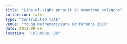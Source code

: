```yaml
---
title: "Line-of-sight pursuit in monotone polygons"
collection: talks
type: "Contributed talk"
venue: "Young Mathematicians Conference 2013"
date: 2013-08-09
location: "Columbus, OH"
---
```

